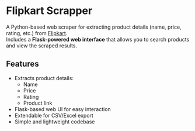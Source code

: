 # Flipkart Scrapper

A Python-based web scraper for extracting product details (name, price, rating, etc.) from [Flipkart](https://www.flipkart.com).  
Includes a **Flask-powered web interface** that allows you to search products and view the scraped results.


##  Features
- Extracts product details:
  - Name
  - Price
  - Rating
  - Product link
- Flask-based web UI for easy interaction
- Extendable for CSV/Excel export
- Simple and lightweight codebase
